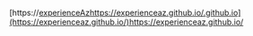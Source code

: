 [https://[experienceAz](https://experienceaz.github.io/)https://experienceaz.github.io/.github.io](https://experienceaz.github.io/)https://experienceaz.github.io/
